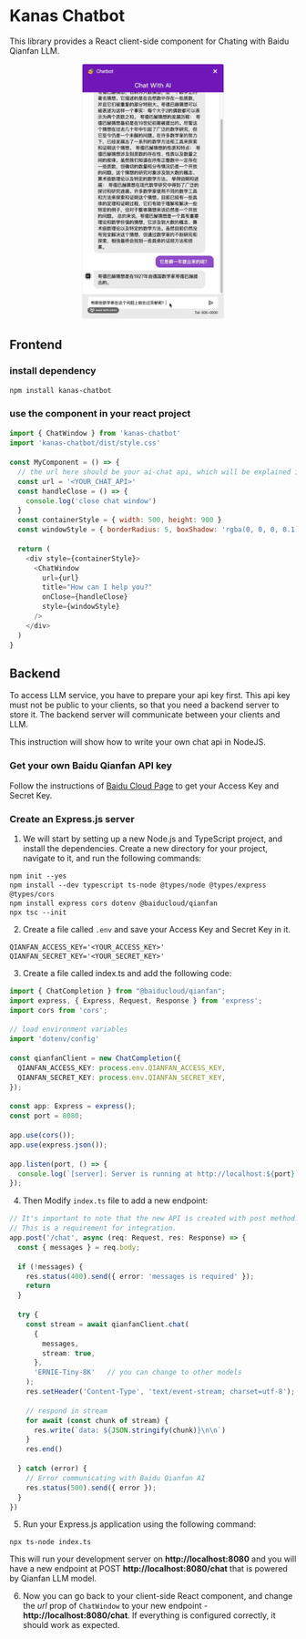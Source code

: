 # Kanas Chatbot

This library provides a React client-side component for Chating with Baidu Qianfan LLM.

<div style='text-align: center'>
  <img src="./images/demo.gif" alt="demo using Kanas Chatbot" width="250" />
</div>

## Frontend

### install dependency
```
npm install kanas-chatbot
```

### use the component in your react project
```js
import { ChatWindow } from 'kanas-chatbot'
import 'kanas-chatbot/dist/style.css'

const MyComponent = () => {
  // the url here should be your ai-chat api, which will be explained in "Backend" part below
  const url = '<YOUR_CHAT_API>'
  const handleClose = () => {
    console.log('close chat window')
  }
  const containerStyle = { width: 500, height: 900 }
  const windowStyle = { borderRadius: 5, boxShadow: 'rgba(0, 0, 0, 0.1) 0 4px 16px' }

  return (
    <div style={containerStyle}>
      <ChatWindow
        url={url}
        title="How can I help you?"
        onClose={handleClose}
        style={windowStyle}
      />
    </div>
  )
}
```

## Backend

To access LLM service, you have to prepare your api key first.
This api key must not be public to your clients, so that you need a backend server to store it. 
The backend server will communicate between your clients and LLM.

This instruction will show how to write your own chat api in NodeJS.

### Get your own Baidu Qianfan API key
Follow the instructions of [Baidu Cloud Page](https://cloud.baidu.com/doc/WENXINWORKSHOP/s/7lte7zhab) to get your Access Key and Secret Key.

### Create an Express.js server
1. We will start by setting up a new Node.js and TypeScript project, and install the dependencies.
Create a new directory for your project, navigate to it, and run the following commands:

```
npm init --yes
npm install --dev typescript ts-node @types/node @types/express @types/cors
npm install express cors dotenv @baiducloud/qianfan
npx tsc --init
```

2. Create a file called `.env` and save your Access Key and Secret Key in it.
```
QIANFAN_ACCESS_KEY='<YOUR_ACCESS_KEY>'
QIANFAN_SECRET_KEY='<YOUR_SECRET_KEY>'
```

3. Create a file called index.ts and add the following code:

```ts
import { ChatCompletion } from "@baiducloud/qianfan";
import express, { Express, Request, Response } from 'express';
import cors from 'cors';

// load environment variables
import 'dotenv/config'

const qianfanClient = new ChatCompletion({
  QIANFAN_ACCESS_KEY: process.env.QIANFAN_ACCESS_KEY,
  QIANFAN_SECRET_KEY: process.env.QIANFAN_SECRET_KEY,
});

const app: Express = express();
const port = 8080;

app.use(cors());
app.use(express.json());

app.listen(port, () => {
  console.log(`[server]: Server is running at http://localhost:${port}`);
});

```


4. Then Modify `index.ts` file to add a new endpoint:

```ts
// It's important to note that the new API is created with post method.
// This is a requirement for integration.
app.post('/chat', async (req: Request, res: Response) => {
  const { messages } = req.body;

  if (!messages) {
    res.status(400).send({ error: 'messages is required' });
    return
  }

  try {
    const stream = await qianfanClient.chat(
      {
        messages,
        stream: true,
      },
      'ERNIE-Tiny-8K'   // you can change to other models
    );
    res.setHeader('Content-Type', 'text/event-stream; charset=utf-8');

    // respond in stream
    for await (const chunk of stream) {
      res.write(`data: ${JSON.stringify(chunk)}\n\n`)
    }
    res.end()

  } catch (error) {
    // Error communicating with Baidu Qianfan AI
    res.status(500).send({ error });
  }
})
```

5. Run your Express.js application using the following command:
```
npx ts-node index.ts
```
This will run your development server on **http://localhost:8080**
and you will have a new endpoint at POST **http://localhost:8080/chat** that is powered by Qianfan LLM model.

6. Now you can go back to your client-side React component,
and change the *url* prop of `ChatWindow` to your new endpoint - **http://localhost:8080/chat**.
If everything is configured correctly, it should work as expected.